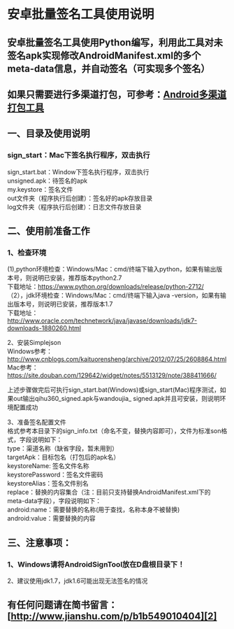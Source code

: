 # 安卓批量签名工具使用说明

## 安卓批量签名工具使用Python编写，利用此工具对未签名apk实现修改AndroidManifest.xml的多个meta-data信息，并自动签名（可实现多个签名）
## 如果只需要进行多渠道打包，可参考：[Android多渠道打包工具][1]

## 一、目录及使用说明
### sign_start：Mac下签名执行程序，双击执行  
sign_start.bat：Window下签名执行程序，双击执行  
unsigned.apk：待签名的apk  
my.keystore：签名文件  
out文件夹（程序执行后创建）：签名好的apk存放目录  
log文件夹（程序执行后创建）：日志文件存放目录

## 二、使用前准备工作
### 1、检查环境
(1),python环境检查：Windows/Mac：cmd/终端下输入python，如果有输出版本号，则说明已安装，推荐版本python2.7  
下载地址：https://www.python.org/downloads/release/python-2712/  
（2），jdk环境检查：Windows/Mac：cmd/终端下输入java -version，如果有输出版本号，则说明已安装，推荐版本1.7  
下载地址：http://www.oracle.com/technetwork/java/javase/downloads/jdk7-downloads-1880260.html  

2、安装Simplejson  
Windows参考：http://www.cnblogs.com/kaituorensheng/archive/2012/07/25/2608864.html  
Mac参考：https://site.douban.com/129642/widget/notes/5513129/note/388411666/  

上述步骤做完后可执行sign_start.bat(Windows)或sign_start(Mac)程序测试，如果out输出qihu360_signed.apk与wandoujia_  signed.apk并且可安装，则说明环境配置成功  

3、准备签名配置文件  
格式参考本目录下的sign_info.txt（命名不变，替换内容即可），文件为标准son格式，字段说明如下：  
type：渠道名称（缺省字段，暂未用到）  
targetApk：目标包名（打包后的apk名）  
keystoreName: 签名文件名称  
keystorePassword：签名文件密码  
keystoreAlias：签名文件别名  
replace：替换的内容集合（注：目前只支持替换AndroidManifest.xml下的meta-data字段），字段说明如下：  
android:name：需要替换的名称(用于查找，名称本身不被替换)  
android:value：需要替换的内容

## 三、注意事项：
### 1、Windows请将AndroidSignTool放在D盘根目录下！
2、建议使用jdk1.7，jdk1.6可能出现无法签名的情况

## 有任何问题请在简书留言：[http://www.jianshu.com/p/b1b549010404][2]

[1]: https://github.com/skynewborn/android-multichannel-packaging-tool
[2]: http://www.jianshu.com/p/b1b549010404
